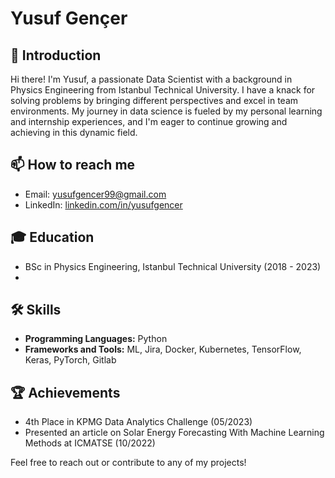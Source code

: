 # Yusuf Gençer

## 👋 Introduction
Hi there! I'm Yusuf, a passionate Data Scientist with a background in Physics Engineering from Istanbul Technical University. I have a knack for solving problems by bringing different perspectives and excel in team environments. My journey in data science is fueled by my personal learning and internship experiences, and I'm eager to continue growing and achieving in this dynamic field.

## 📫 How to reach me
- Email: yusufgencer99@gmail.com
- LinkedIn: [linkedin.com/in/yusufgencer](https://linkedin.com/in/yusufgencer)

## 🎓 Education
- BSc in Physics Engineering, Istanbul Technical University (2018 - 2023)
- 
## 🛠 Skills
- **Programming Languages:** Python
- **Frameworks and Tools:** ML, Jira, Docker, Kubernetes, TensorFlow, Keras, PyTorch, Gitlab

## 🏆 Achievements
- 4th Place in KPMG Data Analytics Challenge (05/2023)
- Presented an article on Solar Energy Forecasting With Machine Learning Methods at ICMATSE (10/2022)

Feel free to reach out or contribute to any of my projects!
